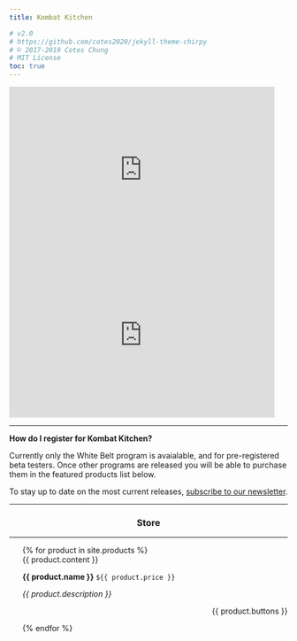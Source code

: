 ```yaml
---
title: Kombat Kitchen

# v2.0
# https://github.com/cotes2020/jekyll-theme-chirpy
# © 2017-2019 Cotes Chung
# MIT License
toc: true
---
```


<!-- Introduction -->

<iframe src="https://docs.google.com/presentation/d/e/2PACX-1vQxFU6ZmWySBILvTqktuvgcCAbu9YPy354K8QlZ10EJ7_-cLxOLT7fxQP8rg1jKB_56smODg-kOdmn3/embed?start=false&loop=true&delayms=10000" frameborder="0" width="480" height="299" allowfullscreen="true" mozallowfullscreen="true" webkitallowfullscreen="true"></iframe>

<!-- FAQ -->

<iframe src="https://docs.google.com/presentation/d/e/2PACX-1vTf5Qb-xM_oTt3KmeNGqEfQdSTXKEu-Sxb4OGJhRfSiXSkx63H53px53nXNUv2XLGUU3iaBpTI6A7Xk/embed?start=false&loop=true&delayms=3000" frameborder="0" width="480" height="299" allowfullscreen="true" mozallowfullscreen="true" webkitallowfullscreen="true"></iframe>

<hr />

<!-- Registration -->

**How do I register for Kombat Kitchen?**

Currently only the White Belt program is avaialable, and for pre-registered beta testers.  Once other programs are released you will be able to purchase them in the featured products list below.

To stay up to date on the most current releases, [subscribe to our newsletter](https://mailchi.mp/fdac34cf1d9c/kombat-kitchen-registration).

<hr />

<!-- store -->

<h3 style="text-align: center">Store</h3>

<hr />

<ul style="list-style-type: none">
  {% for product in site.products %}
    <li>
      <div style="">{{ product.content }}</div>
      <p><strong>{{ product.name }}</strong> <code>${{ product.price }}</code></p>
      <p><i>{{ product.description }}</i></p>
      <p style="text-align: right">{{ product.buttons }}</p>
    </li>
  {% endfor %}
</ul>
